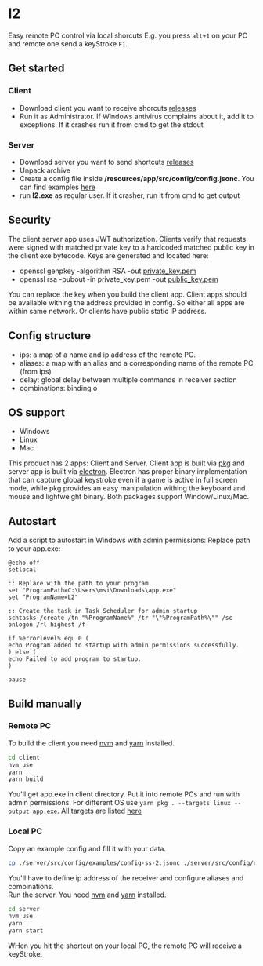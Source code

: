 # l2
Easy remote PC control via local shorcuts
E.g. you press `alt+1` on your PC and remote one send a keyStroke `F1`.


## Get started

### Client
 - Download client you want to receive shorcuts [releases](https://github.com/akoidan/l2/releases) 
 - Run it as Administrator. If Windows antivirus complains about it, add it to exceptions. If it crashes run it from cmd to get the stdout 
### Server
 - Download server you want to send shortcuts [releases](https://github.com/akoidan/l2/releases)
 - Unpack archive
 - Create a config file inside **/resources/app/src/config/config.jsonc**. You can find examples [here](server/src/config/examples)
 - run **l2.exe** as regular user. If it crasher, run it from cmd to get output

## Security
The client server app uses JWT authorization. Clients verify that requests were signed with matched private key to a hardcoded matched public key in the client exe bytecode.
Keys are generated and located here:
- openssl genpkey -algorithm RSA -out [private_key.pem](./server/src/client/private_key.pem)
- openssl rsa -pubout -in private_key.pem -out [public_key.pem](./client/src/auth/public_key.pem)

You can replace the key when you build the client app.
Client apps should be available withing the address provided in config. So either all apps are within same network. Or clients have public static IP address.

## Config structure
- ips: a map of a name and ip address of the remote PC.
- aliases: a map with an alias and a corresponding name of the remote PC (from ips)
- delay: global delay between multiple commands in receiver section
- combinations: binding o


## OS support
- Windows
- Linux
- Mac

This product has 2 apps: Client and Server. Client app is built via [pkg](https://www.npmjs.com/package/pkg) and server app is built via [electron](https://www.npmjs.com/package/electron). Electron has proper binary implementation that can capture global keystroke even if a game is active in full screen mode, while pkg provides an easy manipulation withing the keyboard and mouse and lightweight binary. Both packages support Window/Linux/Mac.

## Autostart
Add a script to autostart in Windows with admin permissions: Replace path to your app.exe:
```shell
@echo off
setlocal

:: Replace with the path to your program
set "ProgramPath=C:\Users\msi\Downloads\app.exe"
set "ProgramName=L2"

:: Create the task in Task Scheduler for admin startup
schtasks /create /tn "%ProgramName%" /tr "\"%ProgramPath%\"" /sc onlogon /rl highest /f

if %errorlevel% equ 0 (
echo Program added to startup with admin permissions successfully.
) else (
echo Failed to add program to startup.
)

pause
```

## Build manually

### Remote PC
To build the client you need [nvm](https://github.com/nvm-sh/nvm) and [yarn](https://yarnpkg.com/) installed.
```bash
cd client
nvm use
yarn 
yarn build
```
You'll get app.exe in client directory. Put it into remote PCs and run with admin permissions. For different OS  use `yarn pkg . --targets linux --output app.exe`. All targets are listed [here](https://www.npmjs.com/package/pkg#targets)


### Local PC

Copy an example config and fill it with your data.
```bash
cp ./server/src/config/examples/config-ss-2.jsonc ./server/src/config/config.jsonc
```

You'll have to define ip address of the receiver and configure aliases and combinations.  
Run the server. You need [nvm](https://github.com/nvm-sh/nvm) and [yarn](https://yarnpkg.com/) installed.
```bash
cd server
nvm use
yarn
yarn start
```

WHen you hit the shortcut on your local PC, the remote PC will receive a keyStroke.


